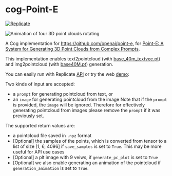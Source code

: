 # cog-Point-E


[![Replicate](https://replicate.com/cjwbw/kpoint-earlo/badge)](https://replicate.com/cjwbw/point-e) 


![Animation of four 3D point clouds rotating](https://github.com/openai/point-e/blob/main/point_e/examples/paper_banner.gif?raw=true)

A Cog implementation for https://github.com/openai/point-e,
for [Point-E: A System for Generating 3D Point Clouds from Complex Prompts](https://arxiv.org/abs/2212.08751).

This implementation enables text2pointcloud (with [base_40m_textvec.pt](https://github.com/openai/point-e/blob/main/point_e/models/download.py#L16)) and img2pointcloud (with [base40M.pt](https://github.com/openai/point-e/blob/main/point_e/models/download.py#L18)) generation.


You can easily run with Replicate [API](https://replicate.com/cjwbw/point-e/api) or try the web [demo](https://replicate.com/cjwbw/point-e):


Two kinds of input are accepted: 
- a `prompt` for generating pointcloud from text, or 
- an `image` for generating pointcloud from the image
Note that if the `prompt` is provided, the `image` will be ignored. Therefore for effectively generating pointcloud from images please remove the `prompt` if it was previously set.

The supported return values are:
- a pointcloud file saved in `.npz` format
- [Optional] the samples of the points, which is converted from tensor to a list of size [1, 6, 4096] if `save_samples` is set to `True`. This may be more useful for API use cases
- [Optional]  a plt image with 9 veiws, if `generate_pc_plot` is set to `True`
- [Optional] we also enable generating an animation of the pointcloud if `generation_animation` is set to `True`.